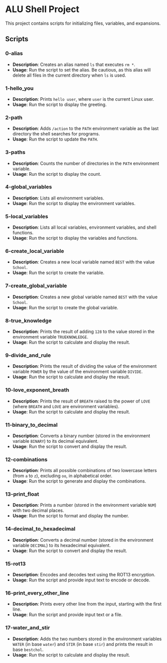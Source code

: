 # ALU Shell Project

This project contains scripts for initializing files, variables, and expansions.

## Scripts

### 0-alias
- **Description**: Creates an alias named `ls` that executes `rm *`.
- **Usage**: Run the script to set the alias. Be cautious, as this alias will delete all files in the current directory when `ls` is used.

### 1-hello_you
- **Description**: Prints `hello user`, where `user` is the current Linux user.
- **Usage**: Run the script to display the greeting.

### 2-path
- **Description**: Adds `/action` to the `PATH` environment variable as the last directory the shell searches for programs.
- **Usage**: Run the script to update the `PATH`.

### 3-paths
- **Description**: Counts the number of directories in the `PATH` environment variable.
- **Usage**: Run the script to display the count.

### 4-global_variables
- **Description**: Lists all environment variables.
- **Usage**: Run the script to display the environment variables.

### 5-local_variables
- **Description**: Lists all local variables, environment variables, and shell functions.
- **Usage**: Run the script to display the variables and functions.

### 6-create_local_variable
- **Description**: Creates a new local variable named `BEST` with the value `School`.
- **Usage**: Run the script to create the variable.

### 7-create_global_variable
- **Description**: Creates a new global variable named `BEST` with the value `School`.
- **Usage**: Run the script to create the global variable.

### 8-true_knowledge
- **Description**: Prints the result of adding `128` to the value stored in the environment variable `TRUEKNOWLEDGE`.
- **Usage**: Run the script to calculate and display the result.

### 9-divide_and_rule
- **Description**: Prints the result of dividing the value of the environment variable `POWER` by the value of the environment variable `DIVIDE`.
- **Usage**: Run the script to calculate and display the result.

### 10-love_exponent_breath
- **Description**: Prints the result of `BREATH` raised to the power of `LOVE` (where `BREATH` and `LOVE` are environment variables).
- **Usage**: Run the script to calculate and display the result.

### 11-binary_to_decimal
- **Description**: Converts a binary number (stored in the environment variable `BINARY`) to its decimal equivalent.
- **Usage**: Run the script to convert and display the result.

### 12-combinations
- **Description**: Prints all possible combinations of two lowercase letters (from `a` to `z`), excluding `oo`, in alphabetical order.
- **Usage**: Run the script to generate and display the combinations.

### 13-print_float
- **Description**: Prints a number (stored in the environment variable `NUM`) with two decimal places.
- **Usage**: Run the script to format and display the number.

### 14-decimal_to_hexadecimal
- **Description**: Converts a decimal number (stored in the environment variable `DECIMAL`) to its hexadecimal equivalent.
- **Usage**: Run the script to convert and display the result.

### 15-rot13
- **Description**: Encodes and decodes text using the ROT13 encryption.
- **Usage**: Run the script and provide input text to encode or decode.

### 16-print_every_other_line
- **Description**: Prints every other line from the input, starting with the first line.
- **Usage**: Run the script and provide input text or a file.

### 17-water_and_stir
- **Description**: Adds the two numbers stored in the environment variables `WATER` (in base `water`) and `STIR` (in base `stir`) and prints the result in base `bestchol`.
- **Usage**: Run the script to calculate and display the result.
